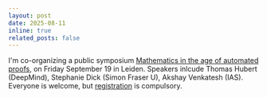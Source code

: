 ```yaml
---
layout: post
date: 2025-08-11
inline: true
related_posts: false
---
```

I'm co-organizing a public symposium [Mathematics in the age of automated
proofs](https://sites.google.com/view/mechanicalmath), on Friday September 19 in
Leiden. Speakers inlcude Thomas Hubert (DeepMind), Stephanie Dick (Simon
Fraser U), Akshay Venkatesh (IAS). Everyone is welcome, but
[registration](https://docs.google.com/forms/d/e/1FAIpQLSduFXikbxMuN5YaJkZMMV0sUqviyYMYNyZo6HlIO-nUzz7lLQ/viewform)
is compulsory.
